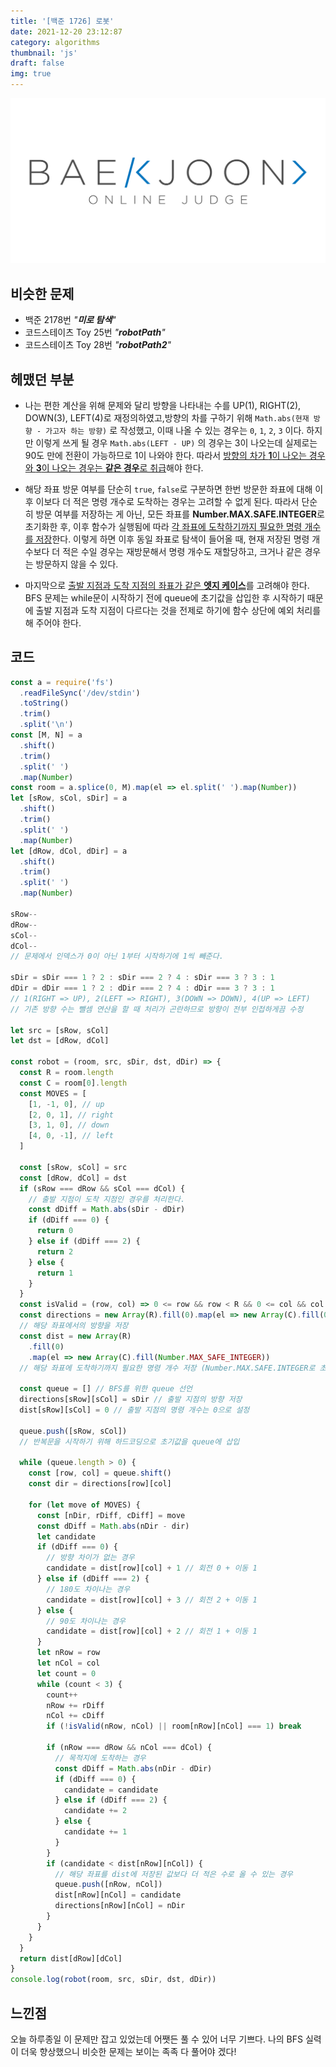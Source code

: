 ```yaml
---
title: '[백준 1726] 로봇'
date: 2021-12-20 23:12:87
category: algorithms
thumbnail: 'js'
draft: false
img: true
---
```


[![backjoon](./img/backjoon.png)](https://www.acmicpc.net/problem/1726)

## 비슷한 문제

- 백준 2178번 _"**미로 탐색**"_
- 코드스테이츠 Toy 25번 _"**robotPath**"_
- 코드스테이츠 Toy 28번 _"**robotPath2**"_

## 헤맸던 부분

- 나는 편한 계산을 위해 문제와 달리 방향을 나타내는 수를 UP(1), RIGHT(2), DOWN(3), LEFT(4)로 재정의하였고,방향의 차를 구하기 위해 `Math.abs(현재 방향 - 가고자 하는 방향)` 로 작성했고, 이때 나올 수 있는 경우는 `0`, `1`, `2`, `3` 이다. 하지만 이렇게 쓰게 될 경우 `Math.abs(LEFT - UP)` 의 경우는 3이 나오는데 실제로는 90도 만에 전환이 가능하므로 1이 나와야 한다. 따라서 <u>방향의 차가 **1**이 나오는 경우와 **3**이 나오는 경우는 **같은 경우**로 취급</u>해야 한다.

* 해당 좌표 방문 여부를 단순히 `true`, `false`로 구분하면 한번 방문한 좌표에 대해 이후 이보다 더 적은 명령 개수로 도착하는 경우는 고려할 수 없게 된다. 따라서 단순히 방문 여부를 저장하는 게 아닌, 모든 좌표를 **Number.MAX.SAFE.INTEGER**로 초기화한 후, 이후 함수가 실행됨에 따라 <u>각 좌표에 도착하기까지 필요한 명령 개수를 저장</u>한다. 이렇게 하면 이후 동일 좌표로 탐색이 들어올 때, 현재 저장된 명령 개수보다 더 적은 수일 경우는 재방문해서 명령 개수도 재할당하고, 크거나 같은 경우는 방문하지 않을 수 있다.

* 마지막으로 <u>출발 지점과 도착 지점의 좌표가 같은 **엣지 케이스**</u>를 고려해야 한다. BFS 문제는 while문이 시작하기 전에 queue에 초기값을 삽입한 후 시작하기 때문에 출발 지점과 도착 지점이 다르다는 것을 전제로 하기에 함수 상단에 예외 처리를 해 주어야 한다.

## 코드

```js
const a = require('fs')
  .readFileSync('/dev/stdin')
  .toString()
  .trim()
  .split('\n')
const [M, N] = a
  .shift()
  .trim()
  .split(' ')
  .map(Number)
const room = a.splice(0, M).map(el => el.split(' ').map(Number))
let [sRow, sCol, sDir] = a
  .shift()
  .trim()
  .split(' ')
  .map(Number)
let [dRow, dCol, dDir] = a
  .shift()
  .trim()
  .split(' ')
  .map(Number)

sRow--
dRow--
sCol--
dCol--
// 문제에서 인덱스가 0이 아닌 1부터 시작하기에 1씩 빼준다.

sDir = sDir === 1 ? 2 : sDir === 2 ? 4 : sDir === 3 ? 3 : 1
dDir = dDir === 1 ? 2 : dDir === 2 ? 4 : dDir === 3 ? 3 : 1
// 1(RIGHT => UP), 2(LEFT => RIGHT), 3(DOWN => DOWN), 4(UP => LEFT)
// 기존 방향 수는 뺄셈 연산을 할 때 처리가 곤란하므로 방향이 전부 인접하게끔 수정

let src = [sRow, sCol]
let dst = [dRow, dCol]

const robot = (room, src, sDir, dst, dDir) => {
  const R = room.length
  const C = room[0].length
  const MOVES = [
    [1, -1, 0], // up
    [2, 0, 1], // right
    [3, 1, 0], // down
    [4, 0, -1], // left
  ]

  const [sRow, sCol] = src
  const [dRow, dCol] = dst
  if (sRow === dRow && sCol === dCol) {
    // 출발 지점이 도착 지점인 경우를 처리한다.
    const dDiff = Math.abs(sDir - dDir)
    if (dDiff === 0) {
      return 0
    } else if (dDiff === 2) {
      return 2
    } else {
      return 1
    }
  }
  const isValid = (row, col) => 0 <= row && row < R && 0 <= col && col < C
  const directions = new Array(R).fill(0).map(el => new Array(C).fill(0))
  // 해당 좌표에서의 방향을 저장
  const dist = new Array(R)
    .fill(0)
    .map(el => new Array(C).fill(Number.MAX_SAFE_INTEGER))
  // 해당 좌표에 도착하기까지 필요한 명령 개수 저장 (Number.MAX.SAFE.INTEGER로 초기화)

  const queue = [] // BFS를 위한 queue 선언
  directions[sRow][sCol] = sDir // 출발 지점의 방향 저장
  dist[sRow][sCol] = 0 // 출발 지점의 명령 개수는 0으로 설정

  queue.push([sRow, sCol])
  // 반복문을 시작하기 위해 하드코딩으로 초기값을 queue에 삽입

  while (queue.length > 0) {
    const [row, col] = queue.shift()
    const dir = directions[row][col]

    for (let move of MOVES) {
      const [nDir, rDiff, cDiff] = move
      const dDiff = Math.abs(nDir - dir)
      let candidate
      if (dDiff === 0) {
        // 방향 차이가 없는 경우
        candidate = dist[row][col] + 1 // 회전 0 + 이동 1
      } else if (dDiff === 2) {
        // 180도 차이나는 경우
        candidate = dist[row][col] + 3 // 회전 2 + 이동 1
      } else {
        // 90도 차이나는 경우
        candidate = dist[row][col] + 2 // 회전 1 + 이동 1
      }
      let nRow = row
      let nCol = col
      let count = 0
      while (count < 3) {
        count++
        nRow += rDiff
        nCol += cDiff
        if (!isValid(nRow, nCol) || room[nRow][nCol] === 1) break

        if (nRow === dRow && nCol === dCol) {
          // 목적지에 도착하는 경우
          const dDiff = Math.abs(nDir - dDir)
          if (dDiff === 0) {
            candidate = candidate
          } else if (dDiff === 2) {
            candidate += 2
          } else {
            candidate += 1
          }
        }
        if (candidate < dist[nRow][nCol]) {
          // 해당 좌표를 dist에 저장된 값보다 더 적은 수로 올 수 있는 경우
          queue.push([nRow, nCol])
          dist[nRow][nCol] = candidate
          directions[nRow][nCol] = nDir
        }
      }
    }
  }
  return dist[dRow][dCol]
}
console.log(robot(room, src, sDir, dst, dDir))
```

## 느낀점

오늘 하루종일 이 문제만 잡고 있었는데 어쨋든 풀 수 있어 너무 기쁘다. 나의 BFS 실력이 더욱 향상했으니 비슷한 문제는 보이는 족족 다 풀어야 겠다!
